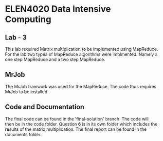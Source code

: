 # ELEN4020 Data Intensive Computing
## Lab - 3
This lab required Matrix multiplication to be implemented using MapReduce. For the lab two types of MapReduce algorithms were implmented. Namely a one step MapReduce and a two step MapReduce.

## MrJob
The MrJob framwork was used for the MapReduce. The code thus requires MrJob to be installed.

## Code and Documentation
The final code can be found in the 'final-solution' branch. The code will then be in the code folder. Question 6 is in its own folder which includes the results of the matrix multiplication. The final report can be found in the documents folder. 
